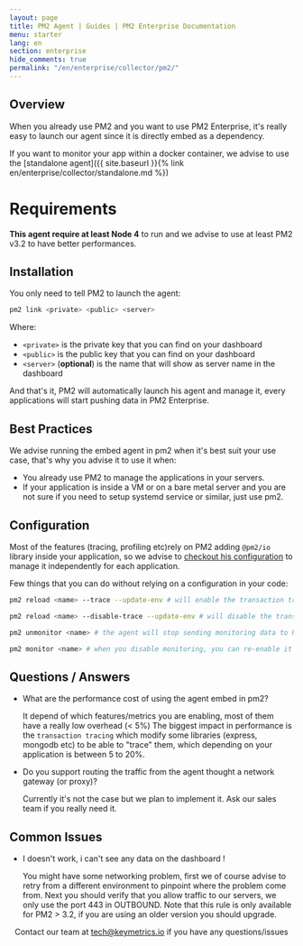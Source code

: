 ```yaml
---
layout: page
title: PM2 Agent | Guides | PM2 Enterprise Documentation
menu: starter
lang: en
section: enterprise
hide_comments: true
permalink: "/en/enterprise/collector/pm2/"
---
```


## Overview

When you already use PM2 and you want to use PM2 Enterprise, it's really easy to launch our agent since it is directly embed as a dependency.

If you want to monitor your app within a docker container, we advise to use the [standalone agent]({{ site.baseurl }}{% link en/enterprise/collector/standalone.md %})

# Requirements

**This agent require at least Node 4** to run and we advise to use at least PM2 v3.2 to have better performances.

## Installation

You only need to tell PM2 to launch the agent:

```bash
pm2 link <private> <public> <server>
```

Where:
  - `<private>` is the private key that you can find on your dashboard
  - `<public>` is the public key that you can find on your dashboard
  - `<server>` (**optional**) is the name that will show as server name in the dashboard

And that's it, PM2 will automatically launch his agent and manage it, every applications will start pushing data in PM2 Enterprise.

## Best Practices

We advise running the embed agent in pm2 when it's best suit your use case, that's why you advise it to use it when:

- You already use PM2 to manage the applications in your servers.
- If your application is inside a VM or on a bare metal server and you are not sure if you need to setup systemd service or similar, just use pm2.

## Configuration

Most of the features (tracing, profiling etc)rely on PM2 adding `@pm2/io` library inside your application, so we advise to [checkout his configuration](https://github.com/keymetrics/pm2-io-apm#global-configuration-object) to manage it independently for each application.

Few things that you can do without relying on a configuration in your code:

```bash
pm2 reload <name> --trace --update-env # will enable the transaction tracing
```

```bash
pm2 reload <name> --disable-trace --update-env # will disable the transaction tracing
```

```bash
pm2 unmonitor <name> # the agent will stop sending monitoring data to PM2 Enterprise about this process
```

```bash
pm2 monitor <name> # when you disable monitoring, you can re-enable it with this command
```

## Questions / Answers

* What are the performance cost of using the agent embed in pm2?

  It depend of which features/metrics you are enabling, most of them have a really low overhead (< 5%)
  The biggest impact in performance is the `transaction tracing` which modify some libraries (express, mongodb etc) to be able to "trace" them, which depending on your application is between 5 to 20%.

* Do you support routing the traffic from the agent thought a network gateway (or proxy)?

  Currently it's not the case but we plan to implement it. Ask our sales team if you really need it.

## Common Issues

* I doesn't work, i can't see any data on the dashboard !

  You might have some networking problem, first we of course advise to retry from a different environment to pinpoint where the problem come from.
  Next you should verify that you allow traffic to our servers, we only use the port 443 in OUTBOUND.
  Note that this rule is only available for PM2 > 3.2, if you are using an older version you should upgrade.




<center>
Contact our team at <a href="mailto:tech@keymetrics.io">tech@keymetrics.io</a> if you have any questions/issues
</center>

